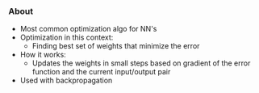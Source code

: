 ### About
* Most common optimization algo for NN's
* Optimization in this context:
	* Finding best set of weights that minimize the error
* How it works:
	* Updates the weights in small steps based on gradient of the error function and the current input/output pair
* Used with backpropagation